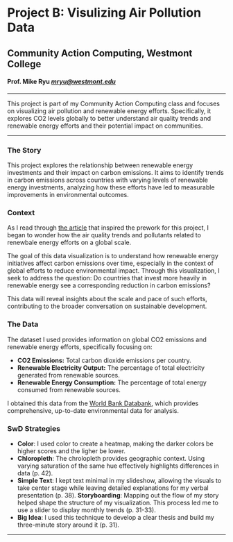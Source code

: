 # Project B: Visulizing Air Pollution Data
## Community Action Computing, Westmont College 
#### Prof. Mike Ryu *mryu@westmont.edu*

*** 

This project is part of my Community Action Computing class and focuses on visualizing air pollution and renewable energy efforts. Specifically, it explores CO2 levels globally to better understand air quality trends and renewable energy efforts and their potential impact on communities.
***

### The Story
This project explores the relationship between renewable energy investments and their impact on carbon emissions. 
It aims to identify trends in carbon emissions across countries with varying levels of renewable energy investments,
analyzing how these efforts have led to measurable improvements in environmental outcomes.

### Context 
As I read through [the article](https://www.iqair.com/us/usa/california/los-angeles) that inspired the prework for this project,
I began to wonder how the air quality trends and pollutants related to renewbale energy efforts on a global scale. 

The goal of this data visualization is to understand how renewable energy initiatives affect carbon emissions over time, 
especially in the context of global efforts to reduce environmental impact. Through this visualization, I seek to address the question: Do countries that invest more heavily in renewable energy see a corresponding reduction in carbon emissions?

This data will reveal insights about the scale and pace of such efforts, contributing to the broader conversation on sustainable development.


### The Data 
The dataset I used provides information on global CO2 emissions and renewable energy efforts, specifically focusing on:

- **CO2 Emissions:** Total carbon dioxide emissions per country.
- **Renewable Electricity Output:** The percentage of total electricity generated from renewable sources.
- **Renewable Energy Consumption:** The percentage of total energy consumed from renewable sources.

I obtained this data from the [World Bank Databank](https://databank.worldbank.org/source/environment-social-and-governance-(esg)-data#), which provides comprehensive, up-to-date environmental data for analysis.
### SwD Strategies 
- **Color**: I used color to create a heatmap, making the darker colors be higher scores and the ligher be lower. 
- **Chloropleth**: The chrolopleth provides geographic context. Using varying saturation of the same hue effectively highlights differences in data (p. 42).
- **Simple Text**: I kept text minimal in my slideshow, allowing the visuals to take center stage while leaving detailed explanations for my verbal presentation (p. 38).
 **Storyboarding**: Mapping out the flow of my story helped shape the structure of my visualization. This process led me to use a slider to display monthly trends (p. 31-33).
- **Big Idea**: I used this technique to develop a clear thesis and build my three-minute story around it (p. 31).

*** 